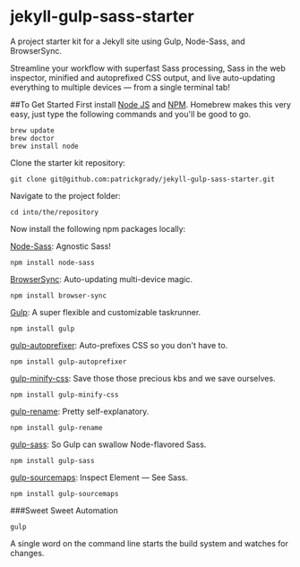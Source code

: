 # jekyll-gulp-sass-starter
A project starter kit for a Jekyll site using Gulp, Node-Sass, and BrowserSync.

Streamline your workflow with superfast Sass processing, Sass in the web inspector, minified and autoprefixed CSS output, and live auto-updating everything to multiple devices — from a single terminal tab!

##To Get Started
First install [Node JS](https://nodejs.org/) and [NPM](http://blog.npmjs.org/post/85484771375/how-to-install-npm). Homebrew makes this very easy, just type the following commands and you'll be good to go.
~~~
brew update
brew doctor
brew install node
~~~

Clone the starter kit repository:
~~~
git clone git@github.com:patrickgrady/jekyll-gulp-sass-starter.git
~~~

Navigate to the project folder:
~~~
cd into/the/repository
~~~

Now install the following npm packages locally:

[Node-Sass](https://github.com/sass/node-sass): Agnostic Sass!
~~~
npm install node-sass
~~~

[BrowserSync](http://www.browsersync.io/): Auto-updating multi-device magic.
~~~
npm install browser-sync
~~~

[Gulp](https://github.com/gulpjs/gulp/blob/master/docs/getting-started.md): A super flexible and customizable taskrunner.
~~~
npm install gulp
~~~

[gulp-autoprefixer](https://www.npmjs.com/package/gulp-autoprefixer): Auto-prefixes CSS so you don't have to.
~~~
npm install gulp-autoprefixer
~~~

[gulp-minify-css](https://www.npmjs.com/package/gulp-minify-css): Save those those precious kbs and we save ourselves.
~~~
npm install gulp-minify-css
~~~

[gulp-rename](https://www.npmjs.com/package/gulp-rename): Pretty self-explanatory.
~~~
npm install gulp-rename
~~~

[gulp-sass](https://www.npmjs.com/package/gulp-sass): So Gulp can swallow Node-flavored Sass.
~~~
npm install gulp-sass
~~~

[gulp-sourcemaps](https://www.npmjs.com/package/gulp-sourcemaps): Inspect Element — See Sass.
~~~
npm install gulp-sourcemaps
~~~

###Sweet Sweet Automation
~~~
gulp
~~~
A single word on the command line starts the build system and watches for changes.

